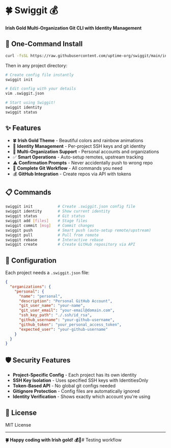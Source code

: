 # 🍀 Swiggit 💰
**Irish Gold Multi-Organization Git CLI with Identity Management**

## 🚀 One-Command Install

```bash
curl -fsSL https://raw.githubusercontent.com/uptime-org/swiggit/main/install.sh | bash
```

Then in any project directory:
```bash
# Create config file instantly
swiggit init

# Edit config with your details
vim .swiggit.json

# Start using Swiggit!
swiggit identity
swiggit status
```

## ✨ Features

- 🍀 **Irish Gold Theme** - Beautiful colors and rainbow animations
- 🔐 **Identity Management** - Per-project SSH keys and git identity
- 🏢 **Multi-Organization Support** - Personal accounts and organizations  
- ✅ **Smart Operations** - Auto-setup remotes, upstream tracking
- ⚠️ **Confirmation Prompts** - Never accidentally push to wrong repo
- 🚀 **Complete Git Workflow** - All commands you need
- 💰 **GitHub Integration** - Create repos via API with tokens

## 📋 Commands

```bash
swiggit init           # Create .swiggit.json config file
swiggit identity       # Show current identity
swiggit status         # Git status
swiggit add [files]    # Stage files
swiggit commit [msg]   # Commit changes  
swiggit push           # Smart push (auto-setup remote/upstream)
swiggit pull           # Pull from remote
swiggit rebase         # Interactive rebase
swiggit create         # Create GitHub repository via API
```

## 🔧 Configuration

Each project needs a `.swiggit.json` file:

```json
{
  "organizations": {
    "personal": {
      "name": "personal",
      "description": "Personal GitHub Account",
      "git_user_name": "your-name",
      "git_user_email": "your-email@domain.com",
      "ssh_key_path": "./.ssh/id_rsa",
      "github_username": "your-github-username",
      "github_token": "your_personal_access_token",
      "expected_user": "your-github-username"
    }
  }
}
```

## 🛡️ Security Features

- **Project-Specific Config** - Each project has its own identity
- **SSH Key Isolation** - Uses specified SSH keys with IdentitiesOnly
- **Token-Based API** - No global git configs needed
- **Gitignore Protection** - Config files are automatically ignored
- **Identity Verification** - Shows exactly which account you're using

## 📄 License

MIT License

---

**🍀 Happy coding with Irish gold! 💰🌈**# Testing workflow
